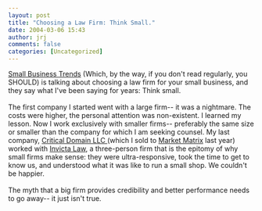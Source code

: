```yaml
---
layout: post
title: "Choosing a Law Firm: Think Small."
date: 2004-03-06 15:43
author: jrj
comments: false
categories: [Uncategorized]
---
```

<a href="http://smallbusinesses.blogspot.com/archives/2004_03_01_smallbusinesses_archive.html#107854741158173148" target="_blank">Small Business Trends</a> (Which, by the way, if you don't read regularly, you SHOULD) is talking about choosing a law firm for your small business, and they say what I've been saying for years: Think small.<br /><br />The first company I started went with a large firm-- it was a nightmare. The costs were higher, the personal attention was non-existent. I learned my lesson. Now I work exclusively with smaller firms-- preferably the same size or smaller than the company for which I am seeking counsel. My last company, <a href="http://www.criticaldomain.net/" target="_blank">Critical Domain LLC </a>(which I sold to <a href="http://www.marketmatrix.com/" target="_blank">Market Matrix</a> last year) worked with <a href="http://www.invictalaw.com/" target="_blank">Invicta Law</a>, a three-person firm that is the epitomy of why small firms make sense: they were ultra-responsive, took the time to get to know us, and understood what it was like to run a small shop. We couldn't be happier.<br /><br />The myth that a big firm provides credibility and better performance needs to go away-- it just isn't true.
